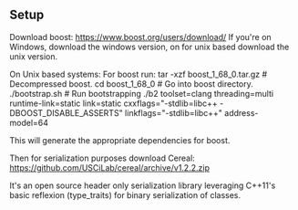 ## Setup

Download boost:
https://www.boost.org/users/download/
If you're on Windows, download the windows version, on for unix based
download the unix version.

On Unix based systems:
For boost run:
tar -xzf boost_1_68_0.tar.gz # Decompressed boost.
cd boost_1_68_0 # Go into boost directory.
./bootstrap.sh # Run bootstrapping
./b2 toolset=clang threading=multi runtime-link=static  link=static cxxflags="-stdlib=libc++ -DBOOST_DISABLE_ASSERTS" linkflags="-stdlib=libc++" address-model=64

This will generate the appropriate dependencies for boost.

Then for serialization purposes download Cereal:
https://github.com/USCiLab/cereal/archive/v1.2.2.zip

It's an open source header only serialization library leveraging C++11's basic reflexion (type_traits) for binary serialization
of classes.

